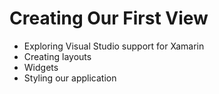 # Creating Our First View

- Exploring Visual Studio support for Xamarin
- Creating layouts
- Widgets
- Styling our application

